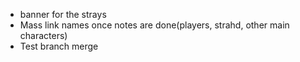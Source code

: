 - banner for the strays
- Mass link names once notes are done(players, strahd, other main characters)
- Test branch merge